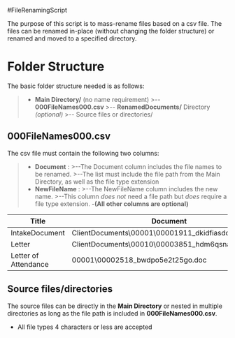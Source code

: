 #FileRenamingScript

The purpose of this script is to mass-rename files based on a csv file. The files can be renamed in-place (without changing the folder structure) or renamed and moved to a specified directory.

# Folder Structure

The basic folder structure needed is as follows:
>- **Main Directory/** (no name requirement)
	>-- **000FileNames000.csv**
	>-- **RenamedDocuments/** Directory *(optional)*
	>-- Source files or directories/

## 000FileNames000.csv
The csv file must contain the following two columns:
>- **Document** : 
	>--The Document column includes the file names to be renamed. 
	>--The list must include the file path from the Main Directory, as well as the file type extension
>- **NewFileName** : 
	>--The NewFileName column includes the new name.
	>--This column *does not* need a file path but *does* require a file type extension.
>-**(All other columns are optional)**

| Title | Document | NewFileName |
|--|--|--|
| IntakeDocument | ClientDocuments\00001\00001911_dkidfiasddhbm.pdf | 863918.Intake.8.17.2020.pdf |
| Letter| ClientDocuments\00010\00003851_hdm6qsnawden4.pdf | 863925.Letter.8.03.2020.pdf |
| Letter of Attendance | 00001\00002518_bwdpo5e2t25go.doc | 814523.LetterOfAttendance.8.18.2019.doc |

## Source files/directories

The source files can be directly in the **Main Directory** or nested in multiple directories as long as the file path is included in **000FileNames000.csv**.
- All file types 4 characters or less are accepted
